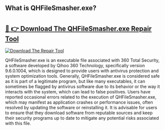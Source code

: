 ## What is QHFileSmasher.exe? 

# <h2><a href="https://exedetect.com/download.php?QHFileSmasher.exe">🔗 👉 Download The QHFileSmasher.exe Repair Tool</a></h2>

[![Download The Repair Tool](https://exedetect.com/download-button.jpg)](https://exedetect.com/download.php?QHFileSmasher.exe)

QHFileSmasher.exe is an executable file associated with 360 Total Security, a software developed by Qihoo 360 Technology, specifically version 9.6.0.1004, which is designed to provide users with antivirus protection and system optimization tools. Generally, QHFileSmasher.exe is considered safe as it is part of a legitimate program, but like many executables, it can sometimes be flagged by antivirus software due to its behavior or the way it interacts with the system, which can lead to false positives. Users have reported occasional errors related to the execution of QHFileSmasher.exe, which may manifest as application crashes or performance issues, often resolved by updating the software or reinstalling it. It is advisable for users to ensure that they download software from reputable sources and keep their security programs up to date to mitigate any potential risks associated with this file.